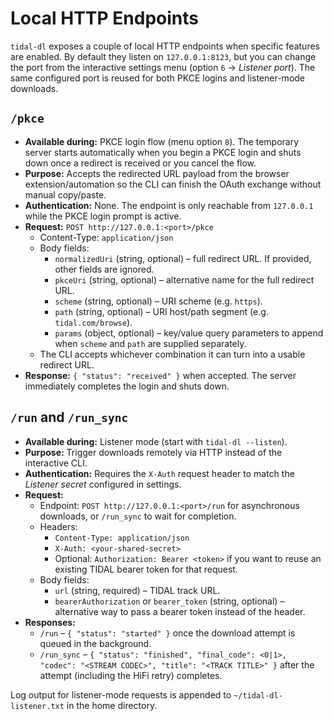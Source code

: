 # Local HTTP Endpoints

`tidal-dl` exposes a couple of local HTTP endpoints when specific features are enabled. By default they listen on `127.0.0.1:8123`, but you can change the port from the interactive settings menu (option `6` → *Listener port*). The same configured port is reused for both PKCE logins and listener-mode downloads.

## `/pkce`

* **Available during:** PKCE login flow (menu option `8`). The temporary server starts automatically when you begin a PKCE login and shuts down once a redirect is received or you cancel the flow.
* **Purpose:** Accepts the redirected URL payload from the browser extension/automation so the CLI can finish the OAuth exchange without manual copy/paste.
* **Authentication:** None. The endpoint is only reachable from `127.0.0.1` while the PKCE login prompt is active.
* **Request:** `POST http://127.0.0.1:<port>/pkce`
  * Content-Type: `application/json`
  * Body fields:
    * `normalizedUri` (string, optional) – full redirect URL. If provided, other fields are ignored.
    * `pkceUri` (string, optional) – alternative name for the full redirect URL.
    * `scheme` (string, optional) – URI scheme (e.g. `https`).
    * `path` (string, optional) – URI host/path segment (e.g. `tidal.com/browse`).
    * `params` (object, optional) – key/value query parameters to append when `scheme` and `path` are supplied separately.
  * The CLI accepts whichever combination it can turn into a usable redirect URL.
* **Response:** `{ "status": "received" }` when accepted. The server immediately completes the login and shuts down.

## `/run` and `/run_sync`

* **Available during:** Listener mode (start with `tidal-dl --listen`).
* **Purpose:** Trigger downloads remotely via HTTP instead of the interactive CLI.
* **Authentication:** Requires the `X-Auth` request header to match the *Listener secret* configured in settings.
* **Request:**
  * Endpoint: `POST http://127.0.0.1:<port>/run` for asynchronous downloads, or `/run_sync` to wait for completion.
  * Headers:
    * `Content-Type: application/json`
    * `X-Auth: <your-shared-secret>`
    * Optional: `Authorization: Bearer <token>` if you want to reuse an existing TIDAL bearer token for that request.
  * Body fields:
    * `url` (string, required) – TIDAL track URL.
    * `bearerAuthorization` or `bearer_token` (string, optional) – alternative way to pass a bearer token instead of the header.
* **Responses:**
  * `/run` – `{ "status": "started" }` once the download attempt is queued in the background.
  * `/run_sync` – `{ "status": "finished", "final_code": <0|1>, "codec": "<STREAM CODEC>", "title": "<TRACK TITLE>" }` after the attempt (including the HiFi retry) completes.

Log output for listener-mode requests is appended to `~/tidal-dl-listener.txt` in the home directory.
